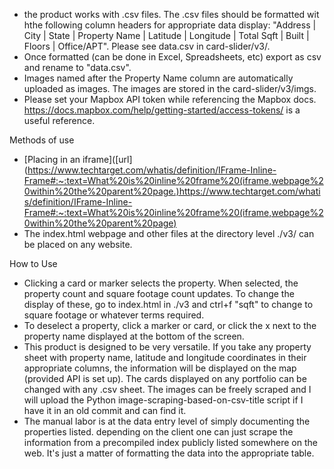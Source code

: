 * the product works with .csv files. The .csv files should be formatted wit hthe following column headers for appropriate data display:
"Address |	City	| State |	Property Name | Latitude |	Longitude |	Total Sqft |	Built |	Floors |	Office/APT". Please see data.csv in card-slider/v3/.
* Once formatted (can be done in Excel, Spreadsheets, etc) export as csv and rename to "data.csv".
* Images named after the Property Name column are automatically uploaded as images. The images are stored in the card-slider/v3/imgs.
* Please set your Mapbox API token while referencing the Mapbox docs. https://docs.mapbox.com/help/getting-started/access-tokens/ is a useful reference.

Methods of use
* [Placing in an iframe]([url](https://www.techtarget.com/whatis/definition/IFrame-Inline-Frame#:~:text=What%20is%20inline%20frame%20(iframe,webpage%20within%20the%20parent%20page.)https://www.techtarget.com/whatis/definition/IFrame-Inline-Frame#:~:text=What%20is%20inline%20frame%20(iframe,webpage%20within%20the%20parent%20page)
* The index.html webpage and other files at the directory level ./v3/ can be placed on any website.

 How to Use
 * Clicking a card or marker selects the property. When selected, the property count and square footage count updates. To change the display of these, go to index.html in ./v3 and ctrl+f "sqft" to change to square footage or whatever terms required.
 * To deselect a property, click a marker or card, or click the x next to the property name displayed at the bottom of the screen.
 * This product is designed to be very versatile. If you take any property sheet with property name, latitude and longitude coordinates in their appropriate columns, the information will be displayed on the map (provided API is set up). The cards displayed on any portfolio can be changed with any .csv sheet. The images can be freely scraped and I will upload the Python image-scraping-based-on-csv-title script if I have it in an old commit and can find it.
 * The manual labor is at the data entry level of simply documenting the properties listed. depending on the client one can just scrape the information from a precompiled index publicly listed somewhere on the web. It's just a matter of formatting the data into the appropriate table.
